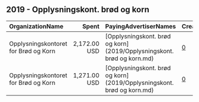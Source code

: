## 2019 - Opplysningskont. brød og korn 
|OrganizationName|Spent|PayingAdvertiserNames|CreativeUrls|Impressions|Genders|AgeBrackets|CountryCodes|BillingAddresses|CandidateBallotInformation|
|:---|---:|:---|:---|---:|:---|:---|:---|:---|:---|
|Opplysningskontoret for Brød og Korn|2,172.00 USD|[Opplysningskont. brød og korn](2019/Opplysningskont. brød og korn.md)|[0](https://www.snap.com/political-ads/asset/ce82fcebeb177d24f72c2610d9a59da953045244721bf94bff339337f8eba926?mediaType=mp4)|1,379,141|||norway|"Skokleheia 32,NESODDTANGEN,1452,NO"||
|Opplysningskontoret for Brød og Korn|1,271.00 USD|[Opplysningskont. brød og korn](2019/Opplysningskont. brød og korn.md)|[0](https://www.snap.com/political-ads/asset/309e9b904251b93f18ebe67adbc65dcf274e48d62e552bb43f51ab88091e1fef?mediaType=mp4)|379,153||18-28|norway|"Skokleheia 32,NESODDTANGEN,1452,NO"||
